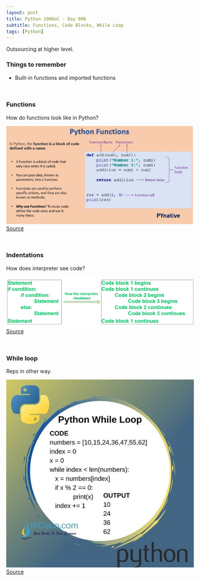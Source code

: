 ```yaml
---
layout: post
title: Python 100DoC - Day 006
subtitle: Functions, Code Blocks, While Loop
tags: [Python]
---
```



Outsourcing at higher level.




### Things to remember

- Built-in functions and imported functions



&nbsp;
### Functions

How do functions look like in Python?

<div class="image">
    <a href="/assets/posts/2022-06-14-100DoC-006/1.jpg">
        <img 
            src="/assets/posts/2022-06-14-100DoC-006/1.jpg" 
            alt="Python For Loop"
        >
        <a href="https://pynative.com/wp-content/uploads/2021/06/for-loop-in-python.png">Source</a>
    </a>
</div>




&nbsp;
### Indentations

How does interpreter see code?

<div class="image">
    <a href="/assets/posts/2022-06-14-100DoC-006/2.png">
        <img 
            src="/assets/posts/2022-06-14-100DoC-006/2.png" 
            alt="Python Indentations"
        >
        <a href="https://media.geeksforgeeks.org/wp-content/uploads/20191125112615/Indentation-python2.jpg">Source</a>
    </a>
</div>



&nbsp;
### While loop

Reps in other way.

<div class="image">
    <a href="/assets/posts/2022-06-14-100DoC-006/3.jpg">
        <img 
            src="/assets/posts/2022-06-14-100DoC-006/3.jpg" 
            alt="While Loop"
        >
        <a href="https://ipcisco.com/wp-content/uploads/2021/03/python-while-loop-ipcisco-3.jpg">Source</a>
    </a>
</div>